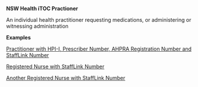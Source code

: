 **NSW Health iTOC Practioner**

An individual health practitioner requesting medications, or administering or witnessing administration


**Examples**

[Practitioner with HPI-I, Prescriber Number, AHPRA Registration Number and StaffLink Number](Practitioner-example0.html)

[Registered Nurse with StaffLink Number](Practitioner-example1.html)

[Another Registered Nurse with StaffLink Number](Practitioner-example2.html)
